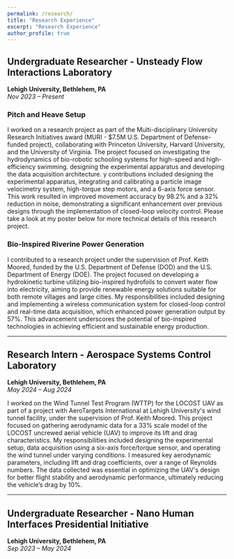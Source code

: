 ```yaml
---
permalink: /research/
title: "Research Experience"
excerpt: "Research Experience"
author_profile: true
---
```


## Undergraduate Researcher - Unsteady Flow Interactions Laboratory
**Lehigh University, Bethlehem, PA**  
*Nov 2023 – Present*

### Pitch and Heave Setup
I worked on a research project as part of the Multi-disciplinary University Research Initiatives award (MURI - $7.5M U.S. Department of Defense-funded project), collaborating with Princeton University, Harvard University, and the University of Virginia. The project focused on investigating the hydrodynamics of bio-robotic schooling systems for high-speed and high-efficiency swimming. designing the experimental apparatus and developing the data acquisition architecture. y contributions included designing the experimental apparatus, integrating and calibrating a particle image velocimetry system, high-torque step motors, and a 6-axis force sensor. This work resulted in improved movement accuracy by 98.2% and a 32% reduction in noise, demonstrating a significant enhancement over previous designs through the implementation of closed-loop velocity control. Please take a look at my poster below for more technical details of this research project.

### Bio-Inspired Riverine Power Generation
I contributed to a research project under the supervision of Prof. Keith Moored, funded by the U.S. Department of Defense (DOD) and the U.S. Department of Energy (DOE). The project focused on developing a hydrokinetic turbine utilizing bio-inspired hydrofoils to convert water flow into electricity, aiming to provide renewable energy solutions suitable for both remote villages and large cities. My responsibilities included designing and implementing a wireless communication system for closed-loop control and real-time data acquisition, which enhanced power generation output by 57%. This advancement underscores the potential of bio-inspired technologies in achieving efficient and sustainable energy production.

---

## Research Intern - Aerospace Systems Control Laboratory
**Lehigh University, Bethlehem, PA**  
*May 2024 – Aug 2024*

I worked on the Wind Tunnel Test Program (WTTP) for the LOCOST UAV as part of a project with AeroTargets International at Lehigh University's wind tunnel facility, under the supervision of Prof. Keith Moored. This project focused on gathering aerodynamic data for a 33% scale model of the LOCOST uncrewed aerial vehicle (UAV) to improve its lift and drag characteristics. My responsibilities included designing the experimental setup, data acquisition using a six-axis force/torque sensor, and operating the wind tunnel under varying conditions. I measured key aerodynamic parameters, including lift and drag coefficients, over a range of Reynolds numbers. The data collected was essential in optimizing the UAV's design for better flight stability and aerodynamic performance, ultimately reducing the vehicle’s drag by 10%.

---

## Undergraduate Researcher - Nano Human Interfaces Presidential Initiative
**Lehigh University, Bethlehem, PA**  
*Sep 2023 – May 2024*



